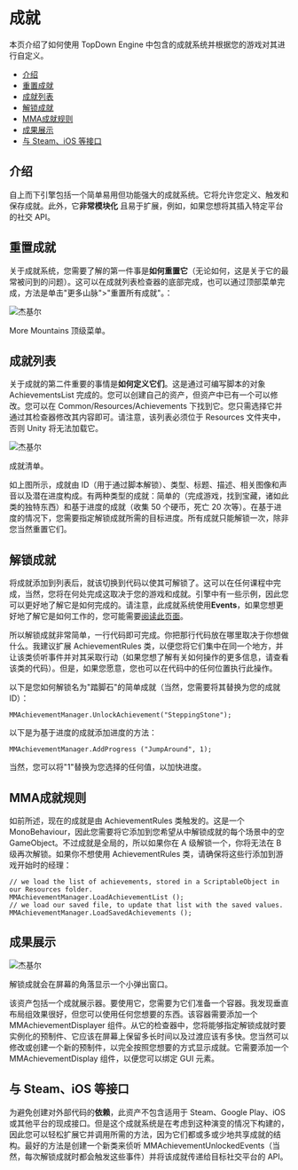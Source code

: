 成就
==

本页介绍了如何使用 TopDown Engine 中包含的成就系统并根据您的游戏对其进行自定义。

-   [介绍](https://topdown-engine-docs.moremountains.com/achievements.html#introduction)[](https://topdown-engine-docs.moremountains.com/achievements.html#introduction)
-   [重置成就](https://topdown-engine-docs.moremountains.com/achievements.html#resetting-achievements)[](https://topdown-engine-docs.moremountains.com/achievements.html#resetting-achievements)
-   [成就列表](https://topdown-engine-docs.moremountains.com/achievements.html#the-achievement-list)[](https://topdown-engine-docs.moremountains.com/achievements.html#the-achievement-list)
-   [解锁成就](https://topdown-engine-docs.moremountains.com/achievements.html#unlocking-achievements)[](https://topdown-engine-docs.moremountains.com/achievements.html#unlocking-achievements)
-   [MMA成就规则](https://topdown-engine-docs.moremountains.com/achievements.html#mmachievementrules)[](https://topdown-engine-docs.moremountains.com/achievements.html#mmachievementrules)
-   [成果展示](https://topdown-engine-docs.moremountains.com/achievements.html#achievements-display)[](https://topdown-engine-docs.moremountains.com/achievements.html#achievements-display)
-   [与 Steam、iOS 等接口](https://topdown-engine-docs.moremountains.com/achievements.html#interfacing-with-steam-ios-etc)[](https://topdown-engine-docs.moremountains.com/achievements.html#interfacing-with-steam-ios-etc)

介绍[](https://topdown-engine-docs.moremountains.com/achievements.html#introduction)
----------------------------------------------------------------------------------

自上而下引擎包括一个简单易用但功能强大的成就系统。它将允许您定义、触发和保存成就。此外，它**非常模块化** 且易于扩展，例如，如果您想将其插入特定平台的社交 API。

重置成就[](https://topdown-engine-docs.moremountains.com/achievements.html#resetting-achievements)
----------------------------------------------------------------------------------------------

关于成就系统，您需要了解的第一件事是**如何重置它**（无论如何，这是关于它的最常被问到的问题）。这可以在成就列表检查器的底部完成，也可以通过顶部菜单完成，方法是单击"更多山脉">"重置所有成就"。：

![杰基尔](https://topdown-engine-docs.moremountains.com/images/achievements-1.png)

More Mountains 顶级菜单。

成就列表[](https://topdown-engine-docs.moremountains.com/achievements.html#the-achievement-list)
--------------------------------------------------------------------------------------------

关于成就的第二件重要的事情是**如何定义它们**。这是通过可编写脚本的对象 AchievementsList 完成的。您可以创建自己的资产，但资产中已有一个可以修改。您可以在 Common/Resources/Achievements 下找到它。您只需选择它并通过其检查器修改其内容即可。请注意，该列表必须位于 Resources 文件夹中，否则 Unity 将无法加载它。

![杰基尔](https://topdown-engine-docs.moremountains.com/images/achievements-2.png)

成就清单。

如上图所示，成就由 ID（用于通过脚本解锁）、类型、标题、描述、相关图像和声音以及潜在进度构成。有两种类型的成就：简单的（完成游戏，找到宝藏，诸如此类的独特东西）和基于进度的成就（收集 50 个硬币，死亡 20 次等）。在基于进度的情况下，您需要指定解锁成就所需的目标进度。所有成就只能解锁一次，除非您当然重置它们。

解锁成就[](https://topdown-engine-docs.moremountains.com/achievements.html#unlocking-achievements)
----------------------------------------------------------------------------------------------

将成就添加到列表后，就该切换到代码以使其可解锁了。这可以在任何课程中完成，当然，您将在何处完成这取决于您的游戏和成就。引擎中有一些示例，因此您可以更好地了解它是如何完成的。请注意，此成就系统使用**Events**，如果您想更好地了解它是如何工作的，您可能需要[阅读此页面](https://topdown-engine-docs.moremountains.com/events.html)。

所以解锁成就非常简单，一行代码即可完成。你把那行代码放在哪里取决于你想做什么。我建议扩展 AchievementRules 类，以便您将它们集中在同一个地方，并让该类侦听事件并对其采取行动（如果您想了解有关如何操作的更多信息，请查看该类的代码）。但是，如果您愿意，您也可以在代码中的任何位置执行此操作。

以下是您如何解锁名为"踏脚石"的简单成就（当然，您需要将其替换为您的成就 ID）：

```
MMAchievementManager.UnlockAchievement("SteppingStone");

```

以下是为基于进度的成就添加进度的方法：

```
MMAchievementManager.AddProgress ("JumpAround", 1);

```

当然，您可以将"1"替换为您选择的任何值，以加快进度。

MMA成就规则[](https://topdown-engine-docs.moremountains.com/achievements.html#mmachievementrules)
---------------------------------------------------------------------------------------------

如前所述，现在的成就是由 AchievementRules 类触发的。这是一个 MonoBehaviour，因此您需要将它添加到您希望从中解锁成就的每个场景中的空 GameObject。不过成就是全局的，所以如果你在 A 级解锁一个，你将无法在 B 级再次解锁。如果你不想使用 AchievementRules 类，请确保将这些行添加到游戏开始时的经理：

```
// we load the list of achievements, stored in a ScriptableObject in our Resources folder.
MMAchievementManager.LoadAchievementList ();
// we load our saved file, to update that list with the saved values.
MMAchievementManager.LoadSavedAchievements ();

```

成果展示[](https://topdown-engine-docs.moremountains.com/achievements.html#achievements-display)
--------------------------------------------------------------------------------------------

![杰基尔](https://topdown-engine-docs.moremountains.com/images/achievements-3.png)

解锁成就会在屏幕的角落显示一个小弹出窗口。

该资产包括一个成就展示器。要使用它，您需要为它们准备一个容器。我发现垂直布局组效果很好，但您可以使用任何您想要的东西。该容器需要添加一个 MMAchievementDisplayer 组件。从它的检查器中，您将能够指定解锁成就时要实例化的预制件、它应该在屏幕上保留多长时间以及过渡应该有多快。您当然可以修改或创建一个新的预制件，以完全按照您想要的方式显示成就。它需要添加一个 MMAchievementDisplay 组件，以便您可以绑定 GUI 元素。

与 Steam、iOS 等接口[](https://topdown-engine-docs.moremountains.com/achievements.html#interfacing-with-steam-ios-etc)
-----------------------------------------------------------------------------------------------------------------

为避免创建对外部代码的**依赖**，此资产不包含适用于 Steam、Google Play、iOS 或其他平台的现成接口。但是这个成就系统是在考虑到这种演变的情况下构建的，因此您可以轻松扩展它并调用所需的方法，因为它们都或多或少地共享成就的结构。最好的方法是创建一个新类来侦听 MMAchievementUnlockedEvents（当然，每次解锁成就时都会触发这些事件）并将该成就传递给目标社交平台的 API。